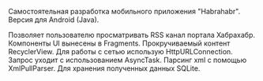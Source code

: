 Самостоятельная разработка мобильного приложения "Habrahabr". Версия для Android (Java).

Позволяет пользователю просматривать RSS канал портала Хабрахабр.
Компоненты UI вынесены в Fragments. Прокручиваемый контент RecyclerView.
Для работы с сетью использую HttpURLConnection. Запрос уходит с использованием AsyncTask.
Парсинг xml с помощью XmlPullParser.
Для хранения полученных данных SQLite.
